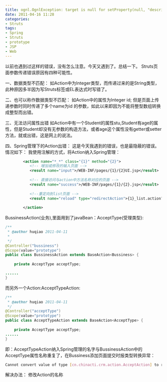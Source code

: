 ```yaml
---
title: ognl.OgnlException: target is null for setProperty(null, "description", [Ljava.l
date: 2011-04-16 11:28
categories: 
- Struts
tags: 
- Spring
- Struts
- prototype
- JSP
- Web
---
```


以前也遇到过这样的错误，没有怎么注意。今天又遇到了。总结一下。 
Struts页面参数传递错误原因有四种可能性。 

一、数据类型不匹配： 
    如Action中为Integer类型，而传递过来的是String类型，此种原因多半因为写Struts标签或EL表达式时写错了。 

二、也可以称作数据类型不匹配： 
    如Action中的属性为Integer id;   但是页面上传递参数时同时传递了多个name为id 
的参数，如此以来即因为不能将整型数组转换成整型而出错。 

三、无法访问属性出错 
   如Action中有一个Student的属性stu,Student有age的属性，但是Student却没有无参数的构造方法，或者age这个属性没有getter或setter方法，就或出错，这是网上的说法。 

四、Spring管理下的Action出错： 
   这是今天我遇到的错误，也是最隐蔽的错误。 
   情况如下： 
    我使用注解的方式，将Action纳入Spring管理： 
```xml
	 	<action name="*_*" class="{1}" method="{2}">
	 	   <!-- 增加或修改的输入页面 -->
	 	   <result name="input">/WEB-INF/pages/{1}/{2}UI.jsp</result>
	 	   
	 	   <!-- 直接访问与action中方法名称对应的页面 -->
		   <result name="success">/WEB-INF/pages/{1}/{2}.jsp</result>
		   
		   <!--重定向到list页面 -->
		   <result name="reload" type="redirectAction">{1}_list.action?pageNum=${pageNum}</result>
		   
		</action>
```

BussinessAction(业务),里面用到了javaBean：AcceptType(受理类型): 
```java
/**
 * @author huqiao 2011-04-11
 *
 */
@Controller("bussiness")
@Scope(value="prototype")
public class BussinessAction extends BaseAction<Bussiness> {
	
	private AcceptType acceptType;

......
}
```

而另外一个Action:AcceptTypeAction: 

```java
/**
 * @author huqiao 2011-04-11
 */
@Controller("acceptType")
@Scope(value="prototype")
public class AcceptTypeAction extends BaseAction<AcceptType> {
	
	private AcceptType acceptType;
......
}
```

即：AcceptTypeAction纳入Spring管理的名字与BussinessAction中的AcceptType属性名称重复了，在Bussiness添加页面提交时报类型转换异常： 
```bash
Cannot convert value of type [cn.chinacti.crm.action.AcceptAction] to required type [cn.chinacti.crm.entity.AcceptType] for property 'acceptType': no matching editors or conversion strategy found
```
解决办法： 
   修改Action的名称